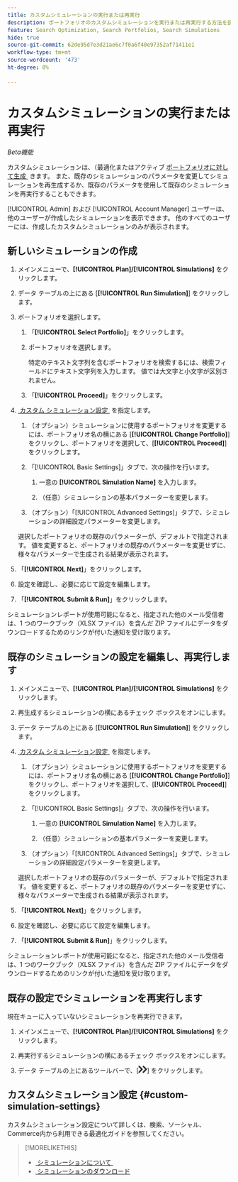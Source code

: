 ```yaml
---
title: カスタムシミュレーションの実行または再実行
description: ポートフォリオのカスタムシミュレーションを実行または再実行する方法を説明します。
feature: Search Optimization, Search Portfolios, Search Simulations
hide: true
source-git-commit: 62de95d7e3d21ae6c7f0a6f40e97352af71411e1
workflow-type: tm+mt
source-wordcount: '473'
ht-degree: 0%

---
```


# カスタムシミュレーションの実行または再実行

*Beta機能*

カスタムシミュレーションは、（最適化またはアクティブ [&#x200B; ポートフォリオに対して生成 &#x200B;](/help/search-social-commerce/new-ui/manage/portfolios/portfolio-about.md) きます。 また、既存のシミュレーションのパラメータを変更してシミュレーションを再生成するか、既存のパラメータを使用して既存のシミュレーションを再実行することもできます。

[!UICONTROL Admin] および [!UICONTROL Account Manager] ユーザーは、他のユーザーが作成したシミュレーションを表示できます。 他のすべてのユーザーには、作成したカスタムシミュレーションのみが表示されます。

## 新しいシミュレーションの作成

1. メインメニューで、**[!UICONTROL Plan]/[!UICONTROL Simulations]** をクリックします。

1. データ テーブルの上にある [**[!UICONTROL Run Simulation]**] をクリックします。

1. ポートフォリオを選択します。

   1. 「**[!UICONTROL Select Portfolio]**」をクリックします。

   1. ポートフォリオを選択します。

      特定のテキスト文字列を含むポートフォリオを検索するには、検索フィールドにテキスト文字列を入力します。 値では大文字と小文字が区別されません。

   1. 「**[!UICONTROL Proceed]**」をクリックします。

1. [&#x200B; カスタム シミュレーション設定 &#x200B;](#custom-simulation-settings) を指定します。

   1. （オプション）シミュレーションに使用するポートフォリオを変更するには、ポートフォリオ名の横にある [**[!UICONTROL Change Portfolio]**] をクリックし、ポートフォリオを選択して、[**[!UICONTROL Proceed]**] をクリックします。

   1. 「[!UICONTROL Basic Settings]」タブで、次の操作を行います。

      1. 一意の **[!UICONTROL Simulation Name]** を入力します。

      1. （任意）シミュレーションの基本パラメーターを変更します。

   1. （オプション）「[!UICONTROL Advanced Settings]」タブで、シミュレーションの詳細設定パラメーターを変更します。

   選択したポートフォリオの既存のパラメーターが、デフォルトで指定されます。 値を変更すると、ポートフォリオの既存のパラメーターを変更せずに、様々なパラメーターで生成される結果が表示されます。

1. 「**[!UICONTROL Next]**」をクリックします。

1. 設定を確認し、必要に応じて設定を編集します。

1. 「**[!UICONTROL Submit & Run]**」をクリックします。

シミュレーションレポートが使用可能になると、指定された他のメール受信者は、1 つのワークブック（XLSX ファイル）を含んだ ZIP ファイルにデータをダウンロードするためのリンクが付いた通知を受け取ります。

<!-- Still true:  When the results for any report type include more than 60,000 rows, the workbook includes multiple worksheets. -->

## 既存のシミュレーションの設定を編集し、再実行します

1. メインメニューで、**[!UICONTROL Plan]/[!UICONTROL Simulations]** をクリックします。

1. 再生成するシミュレーションの横にあるチェック ボックスをオンにします。

1. データ テーブルの上にある [**[!UICONTROL Run Simulation]**] をクリックします。

1. [&#x200B; カスタム シミュレーション設定 &#x200B;](#custom-simulation-settings) を指定します。

   1. （オプション）シミュレーションに使用するポートフォリオを変更するには、ポートフォリオ名の横にある [**[!UICONTROL Change Portfolio]**] をクリックし、ポートフォリオを選択して、[**[!UICONTROL Proceed]**] をクリックします。

   1. 「[!UICONTROL Basic Settings]」タブで、次の操作を行います。

      1. 一意の **[!UICONTROL Simulation Name]** を入力します。

      1. （任意）シミュレーションの基本パラメーターを変更します。

   1. （オプション）「[!UICONTROL Advanced Settings]」タブで、シミュレーションの詳細設定パラメーターを変更します。

   選択したポートフォリオの既存のパラメーターが、デフォルトで指定されます。 値を変更すると、ポートフォリオの既存のパラメーターを変更せずに、様々なパラメーターで生成される結果が表示されます。

1. 「**[!UICONTROL Next]**」をクリックします。

1. 設定を確認し、必要に応じて設定を編集します。

1. 「**[!UICONTROL Submit & Run]**」をクリックします。

シミュレーションレポートが使用可能になると、指定された他のメール受信者は、1 つのワークブック（XLSX ファイル）を含んだ ZIP ファイルにデータをダウンロードするためのリンクが付いた通知を受け取ります。

<!-- Still true:  When the results for any report type include more than 60,000 rows, the workbook includes multiple worksheets. -->

## 既存の設定でシミュレーションを再実行します

現在キューに入っていないシミュレーションを再実行できます。

1. メインメニューで、**[!UICONTROL Plan]/[!UICONTROL Simulations]** をクリックします。

1. 再実行するシミュレーションの横にあるチェック ボックスをオンにします。

1. データ テーブルの上にあるツールバーで、[![&#x200B; 再実行 &#x200B;](/help/search-social-commerce/assets/rerun.png " 再実行 ")] をクリックします。

## カスタムシミュレーション設定 {#custom-simulation-settings}

カスタムシミュレーション設定について詳しくは、検索、ソーシャル、Commerce内から利用できる最適化ガイドを参照してください。

>[!MORELIKETHIS]
>
>* [&#x200B; シミュレーションについて &#x200B;](simulation-about.md)
>* [&#x200B; シミュレーションのダウンロード &#x200B;](simulation-download.md)
